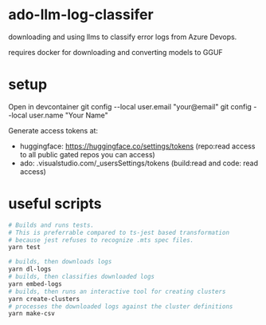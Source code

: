 # ado-llm-log-classifer

downloading and using llms to classify error logs from Azure Devops.

requires docker for downloading and converting models to GGUF

# setup
Open in devcontainer
git config --local user.email "your@email"
git config --local user.name "Your Name"

Generate access tokens at:
- huggingface: https://huggingface.co/settings/tokens (repo:read access to all public gated repos you can access)
- ado: <orgname>.visualstudio.com/_usersSettings/tokens (build:read and code: read access)

# useful scripts
```sh
# Builds and runs tests.
# This is preferrable compared to ts-jest based transformation
# because jest refuses to recognize .mts spec files.
yarn test

# builds, then downloads logs
yarn dl-logs
# builds, then classifies downloaded logs
yarn embed-logs
# builds, then runs an interactive tool for creating clusters
yarn create-clusters
# processes the downloaded logs against the cluster definitions
yarn make-csv

```